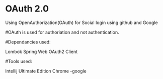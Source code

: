 # OAuth 2.0
Using OpenAuthorization(OAuth) for Social login using github and Google

#OAuth is used for authoriation and not authentication.

#Dependancies used:

Lombok
Spring Web
OAuth2 Client

#Tools used:

Intellij Ultimate Edition
Chrome -google
